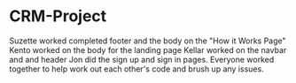 # CRM-Project

Suzette worked completed footer and the body on the "How it Works Page" 
Kento worked on the body for the landing page
Kellar worked on the navbar and and header
Jon did the sign up and sign in pages.
Everyone worked together to help work out each other's code and brush up any issues.
